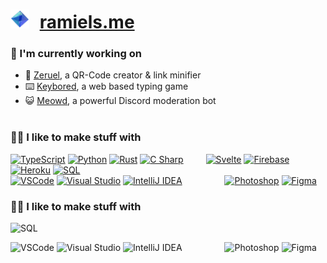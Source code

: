 
# <img alt="Ramiel" src="assets/ramiels.png" height="30px" width="30px" style="margin-right: 10px;"> [ramiels.me](https://ramiels.me/)<br> 


### 🌱 I'm currently working on

- 🔗 [Zeruel](https://github.com/wiki-Bird/Zeruel), a QR-Code creator & link minifier
- ⌨️ [Keybored](https://keybored.ramiels.me/), a web based typing game
- 😺 [Meowd](https://meowd.ramiels.me/), a powerful Discord moderation bot
<br><br>

### 👩‍💻 I like to make stuff with

<p float="left">
<a href="https://www.typescriptlang.org/" target="_blank" rel="noopener noreferrer"><img alt="TypeScript" src="assets/corners/typescriptCorners.png" height="30px" width="30px"></a>
<a href="https://www.python.org/" target="_blank" rel="noopener noreferrer"><img alt="Python" src="assets/corners/pythoncorners.png" height="30px" width="30px"></a>
<a href="https://www.rust-lang.org/" target="_blank" rel="noopener noreferrer"><img alt="Rust" src="assets/corners/rustcorners.png"  height="30px" width="30px"></a>
<a href="https://dotnet.microsoft.com/en-us/languages/csharp" target="_blank" rel="noopener noreferrer"><img alt="C Sharp" src="assets/corners/csharpcorners.png" height="30px" width="30px"></a>
&emsp;&emsp;
<a href="https://svelte.dev/" target="_blank" rel="noopener noreferrer"><img alt="Svelte" src="assets/corners/sveltecorners.png" height="30px" width="30px"></a>
<a href="https://firebase.google.com/" target="_blank" rel="noopener noreferrer"><img alt="Firebase" src="assets/corners/firebasecorners.png" height="30px" width="30px"></a>
<a href="https://www.heroku.com/" target="_blank" rel="noopener noreferrer"><img alt="Heroku" src="assets/corners/herokucorners.png" height="30px" width="30px"></a>
<a href="https://www.mysql.com/" target="_blank" rel="noopener noreferrer"><img alt="SQL" src="assets/corners/sqlcorners.png" height="30px" width="30px"></a>
<br>
<a href="https://code.visualstudio.com/" target="_blank" rel="noopener noreferrer"><img alt="VSCode" src="assets/corners/vscodecorner.png" height="30px" width="30px"></a>
<a href="https://visualstudio.microsoft.com" target="_blank" rel="noopener noreferrer"><img alt="Visual Studio" src="assets/corners/visualstudiocorners.png" height="30px" width="30px"></a>
<a href="https://www.jetbrains.com/idea/" target="_blank" rel="noopener noreferrer"><img alt="IntelliJ IDEA" src="assets/corners/intellijcorners.png" height="30px" width="30px"></a>
&emsp;&emsp;&emsp;&emsp;&nbsp;
<a href="https://www.adobe.com/products/photoshop.html" target="_blank" rel="noopener noreferrer"><img alt="Photoshop" src="assets/corners/photoshopcorners.png" height="30px" width="30px"></a>
<a href="https://www.figma.com/" target="_blank" rel="noopener noreferrer"><img alt="Figma" src="assets/corners/figmacorners.png" height="30px" width="30px">
</a></p>


### 👩‍💻 I like to make stuff with

<img alt="SQL" src="assets/corners/sqlcorners.png" height="30px" width="30px"></a>
</p>
<p float="left">
<img alt="VSCode" src="assets/corners/vscodecorner.png" height="30px" width="30px">
<img alt="Visual Studio" src="assets/corners/visualstudiocorners.png" height="30px" width="30px"></a>
<img alt="IntelliJ IDEA" src="assets/corners/intellijcorners.png" height="30px" width="30px"></a>
&emsp;&emsp;&emsp;&emsp;&nbsp;
<img alt="Photoshop" src="assets/corners/photoshopcorners.png" height="30px" width="30px"></a>
<img alt="Figma" src="assets/corners/figmacorners.png" height="30px" width="30px"></a>

</p>
